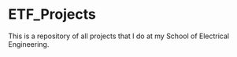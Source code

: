 # ETF_Projects
This is a repository of all projects that I do at my School of Electrical Engineering.
